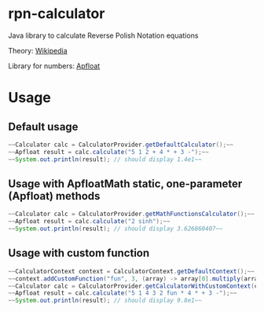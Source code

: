 # rpn-calculator
Java library to calculate Reverse Polish Notation equations

Theory: [Wikipedia](https://en.wikipedia.org/wiki/Reverse_Polish_notation)

Library for numbers: [Apfloat](http://www.apfloat.org/apfloat_java/)

# Usage

## Default usage
```java
~~Calculator calc = CalculatorProvider.getDefaultCalculator();~~
~~Apfloat result = calc.calculate("5 1 2 + 4 * + 3 -");~~
~~System.out.println(result); // should display 1.4e1~~
```

## Usage with ApfloatMath static, one-parameter (Apfloat) methods
```java
~~Calculator calc = CalculatorProvider.getMathFunctionsCalculator();~~
~~Apfloat result = calc.calculate("2 sinh");~~
~~System.out.println(result); // should display 3.626860407~~
```

## Usage with custom function
```java
~~CalculatorContext context = CalculatorContext.getDefaultContext();~~
~~context.addCustomFunction("fun", 3, (array) -> array[0].multiply(array[1]).multiply(array[2]));~~
~~Calculator calc = CalculatorProvider.getCalculatorWithCustomContext(context);~~
~~Apfloat result = calc.calculate("5 1 4 3 2 fun * 4 * + 3 -");~~
~~System.out.println(result); // should display 9.8e1~~
```


